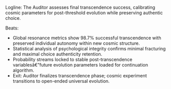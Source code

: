 ﻿---
series: 3
novella: 5
file: S3N5_IntB
type: interlude
label: B
pov: Auditor
setting: Room-not-room - transcendence assessment
word_target_min: 801
word_target_max: 1299
status: outline
---
Logline: The Auditor assesses final transcendence success, calibrating cosmic parameters for post-threshold evolution while preserving authentic choice.

Beats:
- Global resonance metrics show 98.7% successful transcendence with preserved individual autonomy within new cosmic structure.
- Statistical analysis of psychological integrity confirms minimal fracturing and maximal choice authenticity retention.
- Probability streams locked to stable post-transcendence variablesâ€”future evolution parameters loaded for continuation algorithm.
- Exit: Auditor finalizes transcendence phase; cosmic experiment transitions to open-ended universal evolution.